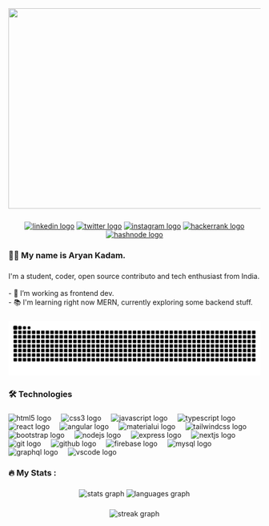 <div align="center" >
  <img height="400" width="600" src="https://raw.githubusercontent.com/prscX/PXSiriWave9/master/assets/siriwave9.gif" style="position: relative; z-index: 1;" />
</div>


###

<div align="center">
<a href="https://linkedin.com/in/aryan-kadam-568083204" target="blank"><img src="https://img.shields.io/static/v1?message=LinkedIn&logo=linkedin&label=&color=0077B5&logoColor=white&labelColor=&style=for-the-badge" height="25" alt="linkedin logo"  /></a>
  <a href="https://twitter.com/aaryyan_" target="blank"><img src="https://img.shields.io/static/v1?message=Twitter&logo=twitter&label=&color=1DA1F2&logoColor=white&labelColor=&style=for-the-badge" height="25" alt="twitter logo"  /></a>
 <a href="https://instagram.com/_aaaryaan__" target="blank"> <img src="https://img.shields.io/static/v1?message=Instagram&logo=instagram&label=&color=E4405F&logoColor=white&labelColor=&style=for-the-badge" height="25" alt="instagram logo"  /></a>
  <a href="https://www.hackerrank.com/profile/aryankadam071" target="blank"><img src="https://img.shields.io/static/v1?message=HackerRank&logo=hackerrank&label=&color=2EC866&logoColor=white&labelColor=&style=for-the-badge" height="25" alt="hackerrank logo"  /></a>
 <a href="https://aryankadam.hashnode.dev/" target="blank"> <img src="https://img.shields.io/static/v1?message=Hashnode&logo=hashnode&label=&color=E4405F&logoColor=white&labelColor=&style=for-the-badge" height="25" alt="hashnode logo"  /></a>
</div>

###

<h3 align="left">👩‍💻 My name is Aryan Kadam.</h3>

###

<p align="left">I'm a student, coder, open source contributo and tech enthusiast from India.<br><br>- 🔭 I’m working as frontend dev.<br>- 📚 I'm learning right now MERN, currently exploring some backend stuff.</p>

###
<!--Snake animation -->

<picture>
  <source media="(prefers-color-scheme: dark)" srcset="https://raw.githubusercontent.com/khardikk/khardikk/output/github-contribution-grid-snake.svg dist/github-contribution-grid-snake-dark.svg">
  <source media="(prefers-color-scheme: light)" srcset="https://raw.githubusercontent.com/khardikk/khardikk/output/github-contribution-grid-snake.svg">
  <img alt="github contribution grid snake animation" src="https://raw.githubusercontent.com/khardikk/khardikk/output/github-contribution-grid-snake.svg dist/github-contribution-grid-snake-dark.svg">
</picture>

###

<h3 align="left">🛠 Technologies</h3>

###

<div align="left">
  <img src="https://cdn.jsdelivr.net/gh/devicons/devicon/icons/html5/html5-original.svg" height="40" alt="html5 logo"  />
  <img width="12" />
  <img src="https://cdn.jsdelivr.net/gh/devicons/devicon/icons/css3/css3-original.svg" height="40" alt="css3 logo"  />
  <img width="12" />
  <img src="https://cdn.jsdelivr.net/gh/devicons/devicon/icons/javascript/javascript-original.svg" height="40" alt="javascript logo"  />
  <img width="12" />
  <img src="https://cdn.jsdelivr.net/gh/devicons/devicon/icons/typescript/typescript-original.svg" height="40" alt="typescript logo"  />
  <img width="12" />
  <img src="https://cdn.jsdelivr.net/gh/devicons/devicon/icons/react/react-original.svg" height="40" alt="react logo"  />
  <img width="12" />
  <img src="https://cdn.jsdelivr.net/gh/devicons/devicon/icons/angular/angular-original.svg" height="40" alt="angular logo"  />
  <img width="12" />
  <img src="https://mui.com/static/logo.png" height="40" alt="materialui logo"  />
  <img width="12" />
  <img src="https://cdn.jsdelivr.net/gh/devicons/devicon/icons/tailwindcss/tailwindcss-original-wordmark.svg" height="40" alt="tailwindcss logo"  />
  <img width="12" />
  <img src="https://cdn.jsdelivr.net/gh/devicons/devicon/icons/bootstrap/bootstrap-original.svg" height="40" alt="bootstrap logo"  />
  <img width="12" />
  <img src="https://cdn.jsdelivr.net/gh/devicons/devicon/icons/nodejs/nodejs-original.svg" height="40" alt="nodejs logo"  />
  <img width="12" />
  <img src="https://cdn.jsdelivr.net/gh/devicons/devicon/icons/express/express-original.svg" height="40" alt="express logo"  />
  <img width="12" />
  <img src="https://cdn.jsdelivr.net/gh/devicons/devicon/icons/nextjs/nextjs-original.svg" height="40" alt="nextjs logo"  />
  <img width="12" />
  <img src="https://cdn.jsdelivr.net/gh/devicons/devicon/icons/git/git-original.svg" height="40" alt="git logo"  />
  <img width="12" />
  <img src="https://cdn.jsdelivr.net/gh/devicons/devicon/icons/github/github-original.svg" height="40" alt="github logo"  />
  <img width="12" />
  <img src="https://cdn.jsdelivr.net/gh/devicons/devicon/icons/firebase/firebase-plain-wordmark.svg" height="40" alt="firebase logo"  />
  <img width="12" />
  <img src="https://cdn.jsdelivr.net/gh/devicons/devicon/icons/mysql/mysql-original.svg" height="40" alt="mysql logo"  />
  <img width="12" />
  <img src="https://cdn.jsdelivr.net/gh/devicons/devicon/icons/graphql/graphql-plain.svg" height="40" alt="graphql logo"  />
  <img width="12" />
  <img src="https://cdn.jsdelivr.net/gh/devicons/devicon/icons/vscode/vscode-original.svg" height="40" alt="vscode logo"  />
</div>

###

<h3 align="left">🔥   My Stats :</h3>

###

<div align="center">
  <img src="https://github-readme-stats.vercel.app/api?username=aryyan0701&hide_title=false&hide_rank=false&show_icons=true&include_all_commits=true&count_private=true&disable_animations=false&theme=dracula&locale=en&hide_border=false&order=1" height="135" alt="stats graph"  />
  <img src="https://github-readme-stats.vercel.app/api/top-langs?username=aryyan0701&locale=en&hide_title=false&layout=compact&card_width=320&langs_count=5&theme=dracula&hide_border=false&order=2" height="140" alt="languages graph"  />
</div>

###

<div align="center">
  <img src="https://streak-stats.demolab.com?user=aryyan0701&locale=en&mode=daily&theme=dark&hide_border=false&border_radius=5&order=3" height="220" alt="streak graph"  />
</div>

###
